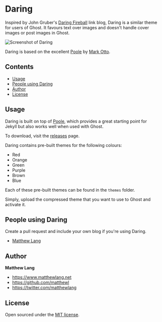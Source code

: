# Daring

Inspired by John Gruber's [Daring Fireball](http://daringfireball.net) link blog, Daring is a similar theme for users of Ghost. It favours text over images and doesn't handle cover images or post images in Ghost.

![Screenshot of Daring](https://s3-eu-west-1.amazonaws.com/daring-ghost-theme/daring-screenshot.png)

Daring is based on the excellent [Poole](http://getpoole.com) by [Mark Otto](https://github.com/mdo).


## Contents

- [Usage](#usage)
- [People using Daring](#people-using-daring)
- [Author](#author)
- [License](#license)


## Usage

Daring is built on top of [Poole](https://github.com/poole/poole), which provides a great starting point for Jekyll but also works well when used with Ghost.

To download, visit the [releases](https://github.com/matthewl/Daring/releases) page.

Daring contains pre-built themes for the following colours:

- Red
- Orange
- Green
- Purple
- Brown
- Blue

Each of these pre-built themes can be found in the `themes` folder.

Simply, upload the compressed theme that you want to use to Ghost and activate it.


## People using Daring

Create a pull request and include your own blog if you're using Daring.

- [Matthew Lang](https://www.matthewlang.net)


## Author

**Matthew Lang**
- <https://www.matthewlang.net>
- <https://github.com/matthewl>
- <https://twitter.com/matthewlang>


## License

Open sourced under the [MIT license](LICENSE.md).
